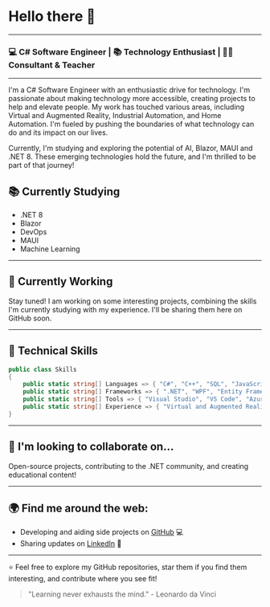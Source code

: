 # Hello there 👋

---

### 💻 C# Software Engineer | 📚 Technology Enthusiast | 👨‍🏫 Consultant & Teacher

---

I'm a C# Software Engineer with an enthusiastic drive for technology. I'm passionate about making technology more accessible, creating projects to help and elevate people. My work has touched various areas, including Virtual and Augmented Reality, Industrial Automation, and Home Automation. I'm fueled by pushing the boundaries of what technology can do and its impact on our lives.

Currently, I'm studying and exploring the potential of AI, Blazor, MAUI and .NET 8. These emerging technologies hold the future, and I'm thrilled to be part of that journey!

## 📚 Currently Studying

- .NET 8
- Blazor
- DevOps
- MAUI
- Machine Learning


---

## 🚀 Currently Working

Stay tuned! I am working on some interesting projects, combining the skills I'm currently studying with my experience. I'll be sharing them here on GitHub soon.

---

## 💼 Technical Skills

```csharp
public class Skills 
{
    public static string[] Languages => { "C#", "C++", "SQL", "JavaScript", "Python" };
    public static string[] Frameworks => { ".NET", "WPF", "Entity Framework", "ASP.NET", "Unity", "MAUI" };
    public static string[] Tools => { "Visual Studio", "VS Code", "Azure", "Azure DevOps", "SQL Server", "Git", "Docker" };
    public static string[] Experience => { "Virtual and Augmented Reality", "Industrial Automation", "Home Automation", "On Demand Desktop Tools" };
}
```

---

## 🌱 I'm looking to collaborate on...

Open-source projects, contributing to the .NET community, and creating educational content!

---

## 🌍 Find me around the web:

- Developing and aiding side projects on [GitHub](www.github.com/luislhg) 💻
- Sharing updates on [LinkedIn](www.linkedin.com/in/luislhg) 💼

---

⭐️ Feel free to explore my GitHub repositories, star them if you find them interesting, and contribute where you see fit!

> "Learning never exhausts the mind." - Leonardo da Vinci
